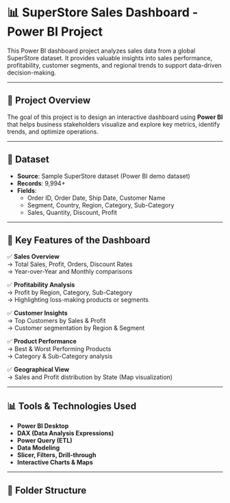 
# 📊 SuperStore Sales Dashboard - Power BI Project

This Power BI dashboard project analyzes sales data from a global SuperStore dataset. It provides valuable insights into sales performance, profitability, customer segments, and regional trends to support data-driven decision-making.

---

## 📁 Project Overview

The goal of this project is to design an interactive dashboard using **Power BI** that helps business stakeholders visualize and explore key metrics, identify trends, and optimize operations.

---

## 🧾 Dataset

- **Source**: Sample SuperStore dataset (Power BI demo dataset)
- **Records**: 9,994+
- **Fields**:
  - Order ID, Order Date, Ship Date, Customer Name
  - Segment, Country, Region, Category, Sub-Category
  - Sales, Quantity, Discount, Profit

---

## 📌 Key Features of the Dashboard

✅ **Sales Overview**  
→ Total Sales, Profit, Orders, Discount Rates  
→ Year-over-Year and Monthly comparisons

✅ **Profitability Analysis**  
→ Profit by Region, Category, Sub-Category  
→ Highlighting loss-making products or segments

✅ **Customer Insights**  
→ Top Customers by Sales & Profit  
→ Customer segmentation by Region & Segment

✅ **Product Performance**  
→ Best & Worst Performing Products  
→ Category & Sub-Category analysis

✅ **Geographical View**  
→ Sales and Profit distribution by State (Map visualization)

---

## 📊 Tools & Technologies Used

- **Power BI Desktop**
- **DAX (Data Analysis Expressions)**
- **Power Query (ETL)**
- **Data Modeling**
- **Slicer, Filters, Drill-through**
- **Interactive Charts & Maps**
---

## 📌 Folder Structure

